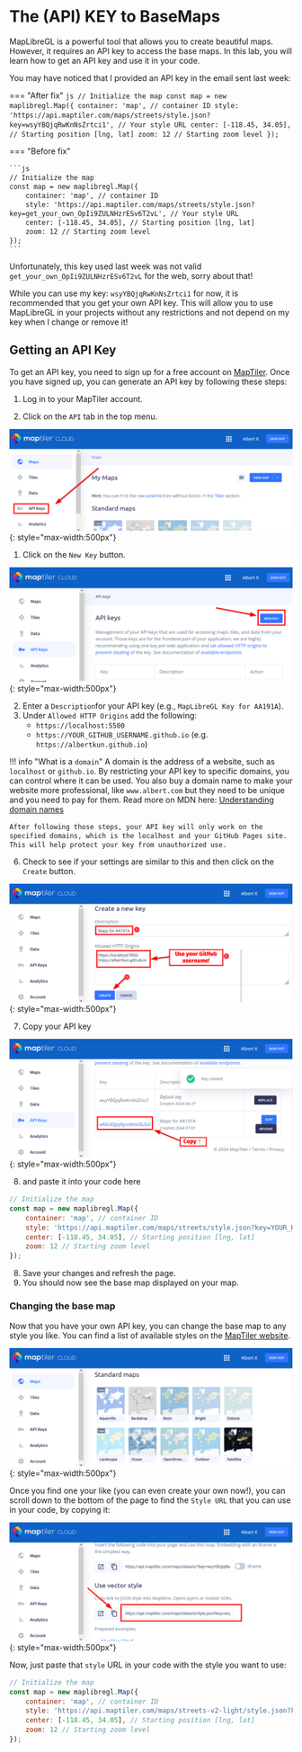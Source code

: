# The (API) KEY to BaseMaps

MapLibreGL is a powerful tool that allows you to create beautiful maps. However, it requires an API key to access the base maps. In this lab, you will learn how to get an API key and use it in your code.

You may have noticed that I provided an API key in the email sent last week:

=== "After fix"
	```js
	// Initialize the map
	const map = new maplibregl.Map({
		container: 'map', // container ID
		style: 'https://api.maptiler.com/maps/streets/style.json?key=wsyYBQjqRwKnNsZrtci1', // Your style URL
		center: [-118.45, 34.05], // Starting position [lng, lat]
		zoom: 12 // Starting zoom level
	});
	```

=== "Before fix"

	```js
	// Initialize the map
	const map = new maplibregl.Map({
		container: 'map', // container ID
		style: 'https://api.maptiler.com/maps/streets/style.json?key=get_your_own_OpIi9ZULNHzrESv6T2vL', // Your style URL
		center: [-118.45, 34.05], // Starting position [lng, lat]
		zoom: 12 // Starting zoom level
	});
	```

Unfortunately, this key used last week was not valid `get_your_own_OpIi9ZULNHzrESv6T2vL` for the web, sorry about that!

While you can use my key: `wsyYBQjqRwKnNsZrtci1` for now, it is recommended that you get your own API key. This will allow you to use MapLibreGL in your projects without any restrictions and not depend on my key when I change or remove it!

## Getting an API Key

To get an API key, you need to sign up for a free account on [MapTiler](https://www.maptiler.com/). Once you have signed up, you can generate an API key by following these steps:

1. Log in to your MapTiler account.

2. Click on the `API` tab in the top menu.

![](././media/maptilerapi1.png){: style="max-width:500px"}

1. Click on the `New Key` button.

![](././media/maptilerapi2.png){: style="max-width:500px"}

2. Enter a `Description`for your API key (e.g., `MapLibreGL Key for AA191A`).
3. Under `Allowed HTTP Origins` add the following:
	-  `https://localhost:5500`
	-  `https://YOUR_GITHUB_USERNAME.github.io` (e.g. `https://albertkun.github.io`)


!!! info "What is a `domain`"
	A domain is the address of a website, such as `localhost` or `github.io`. By restricting your API key to specific domains, you can control where it can be used. You also buy a domain name to make your website more professional, like `www.albert.com` but they need to be unique and you need to pay for them. Read more on MDN here: [Understanding domain names](https://developer.mozilla.org/en-US/docs/Learn/Common_questions/What_is_a_domain_name)

	After following those steps, your API key will only work on the specified domains, which is the localhost and your GitHub Pages site. This will help protect your key from unauthorized use.
 
6. Check to see if your settings are similar to this and then click on the `Create` button.

![](././media/maptilerapi3.png){: style="max-width:500px"}



7. Copy your API key

![](././media/maptilerapi4.png){: style="max-width:500px"}

8. and paste it into your code here

```js title="js/init.js"
// Initialize the map
const map = new maplibregl.Map({
	container: 'map', // container ID
	style: 'https://api.maptiler.com/maps/streets/style.json?key=YOUR_KEY_GOES_HERE', // Style URL with your API key
	center: [-118.45, 34.05], // Starting position [lng, lat]
	zoom: 12 // Starting zoom level
});
```

8. Save your changes and refresh the page.
9.  You should now see the base map displayed on your map.

### Changing the base map

Now that you have your own API key, you can change the base map to any style you like. You can find a list of available styles on the [MapTiler website](https://cloud.maptiler.com/maps/).

![](././media/maptilerapi5.png){: style="max-width:500px"}

Once you find one your like (you can even create your own now!), you can scroll down to the bottom of the page to find the `Style URL` that you can use in your code, by copying it:

![](././media/maptilerapi6.png){: style="max-width:500px"}

Now, just paste that `style` URL in your code with the style you want to use:

```js title="js/init.js"
// Initialize the map
const map = new maplibregl.Map({
	container: 'map', // container ID
	style: 'https://api.maptiler.com/maps/streets-v2-light/style.json?key=wsyYBQjqRwKnNsZrtci1', // Style URL with your API key
	center: [-118.45, 34.05], // Starting position [lng, lat]
	zoom: 12 // Starting zoom level
});
```
